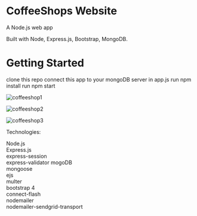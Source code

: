 # CoffeeShops Website
A Node.js web app

Built with Node, Express.js, Bootstrap, MongoDB.

# Getting Started
clone this repo
connect this app to your mongoDB server in app.js
run npm install
run npm start

![coffeeshop1](https://user-images.githubusercontent.com/64751116/101290267-8533c600-381a-11eb-9631-bacd3a69084c.png)

![coffeeshop2](https://user-images.githubusercontent.com/64751116/101290290-a7c5df00-381a-11eb-9118-524050853da6.png)

![coffeeshop3](https://user-images.githubusercontent.com/64751116/101290313-cfb54280-381a-11eb-9fde-76b5c244fb97.png)

Technologies:


Node.js\
Express.js\
express-session\
express-validator
mogoDB\
mongoose\
ejs\
multer\
bootstrap 4\
connect-flash\
nodemailer\
nodemailer-sendgrid-transport
